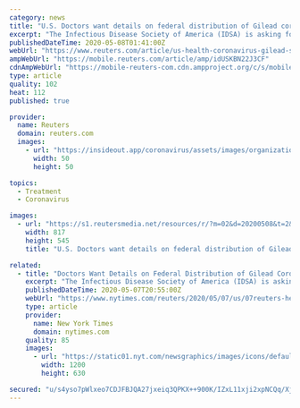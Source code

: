 ```yaml
---
category: news
title: "U.S. Doctors want details on federal distribution of Gilead coronavirus drug"
excerpt: "The Infectious Disease Society of America (IDSA) is asking for more information on the federal government's plan for deciding how and where to supply the only drug so far shown to help patients infected with the novel coronavirus."
publishedDateTime: 2020-05-08T01:41:00Z
webUrl: "https://www.reuters.com/article/us-health-coronavirus-gilead-sciences-idUSKBN22J3CF"
ampWebUrl: "https://mobile.reuters.com/article/amp/idUSKBN22J3CF"
cdnAmpWebUrl: "https://mobile-reuters-com.cdn.ampproject.org/c/s/mobile.reuters.com/article/amp/idUSKBN22J3CF"
type: article
quality: 102
heat: 112
published: true

provider:
  name: Reuters
  domain: reuters.com
  images:
    - url: "https://insideout.app/coronavirus/assets/images/organizations/reuters.com-50x50.jpg"
      width: 50
      height: 50

topics:
  - Treatment
  - Coronavirus

images:
  - url: "https://s1.reutersmedia.net/resources/r/?m=02&d=20200508&t=2&i=1517880959&w=&fh=545px&fw=&ll=&pl=&sq=&r=LYNXMPEG46242"
    width: 817
    height: 545
    title: "U.S. Doctors want details on federal distribution of Gilead coronavirus drug"

related:
  - title: "Doctors Want Details on Federal Distribution of Gilead Coronavirus Drug"
    excerpt: "The Infectious Disease Society of America (IDSA) is asking for more information on the federal government's plan for deciding how and where to supply the only drug so far shown to help patients infected with the novel coronavirus."
    publishedDateTime: 2020-05-07T20:55:00Z
    webUrl: "https://www.nytimes.com/reuters/2020/05/07/us/07reuters-health-coronavirus-gilead-sciences.html"
    type: article
    provider:
      name: New York Times
      domain: nytimes.com
    quality: 85
    images:
      - url: "https://static01.nyt.com/newsgraphics/images/icons/defaultPromoCrop.png"
        width: 1200
        height: 630

secured: "u/s4yso7pWlxeo7CDJFBJQA27jxeiq3QPKX++900K/IZxL11xji2xpNCQq/XjlAFuIQTtKhiXmqkSDgaIPaszLfZX0MW7g9RqK1HJcfAImGt+Egya4vQUnVHVoBfz67F1djmcITaE5ahlj/XJpLfY7scaQ6iMTESkq34fF1H5yUEUyIvWaVl1K2/FCXMRex7AGZMQjkcBEvPtOXsjtJUo1ujXzLvEQv/a5GSYvDQ7+Ik0knfOnxZbLGPw/q9Jqo1xxuutIUFIKgPjSwDSnb9XdKGVpBnM8oJR5KLzJo//vEt4PbPgeKSTAeTZq8bgbs3M91pLcKCbk5pEpa/c2flKNJAflfLMJ/K3iwVh9BIeLEFGgtB5fj1rmQm6o34vjSzpVcnpDN19fwWr/tTl9HSkCGv4chF2d3eq48/Yuu4a1B2EmDNMhLHFeEt9Qk6Yfrdud0Yc71YLos5VdyXB1Ib/abBUuqIFysemcQUfSh9SZw=;lSL603gQsVTBpx02GTM8kQ=="
---
```


